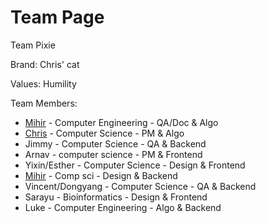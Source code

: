 # Team Page

Team Pixie

Brand: Chris' cat

Values: Humility


Team Members:
- [Mihir](https://github.com/MKekkar) - Computer Engineering - QA/Doc & Algo
- [Chris](https://rinsworth.github.io/) - Computer Science - PM & Algo
- Jimmy - Computer Science - QA & Backend
- Arnav - computer science - PM & Frontend
- Yixin/Esther - Computer Science - Design & Frontend
- [Mihir](https://github.com/MKekkar) - Comp sci - Design & Backend
- Vincent/Dongyang - Computer Science - QA & Backend
- Sarayu - Bioinformatics - Design & Frontend
- Luke - Computer Engineering - Algo & Backend

